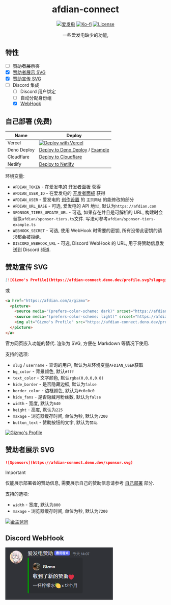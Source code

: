 <div align="center">

# afdian-connect

[![爱发电](https://img.shields.io/badge/%E7%88%B1%E5%8F%91%E7%94%B5-Gizmo-%23946ce6)](https://afdian.com/a/gizmo)
[![Ko-fi](https://img.shields.io/badge/Ko--fi-%E2%9D%A4%EF%B8%8F-blue?logo=kofi&color=%23fff)](https://ko-fi.com/gizmo_)
[![License](https://img.shields.io/github/license/gizmo-ds/afdian-connect)](./LICENSE)

一些爱发电缺少的功能,

</div>

## 特性

- [ ] ~~赞助者展示页~~
- [x] [赞助者展示 SVG](#赞助者展示-svg)
- [x] [赞助宣传 SVG](#赞助宣传-svg)
- [ ] Discord 集成
  - [ ] Discord 用户绑定
  - [ ] 自动分配身份组
  - [x] [WebHook](#discord-webhook)

## 自己部署 (免费)

| Name        | Deploy                                                                                                                     |
| ----------- | -------------------------------------------------------------------------------------------------------------------------- |
| Vercel      | [![Deploy with Vercel](https://vercel.com/button)](http://gg.gg/15tho7)                                                    |
| Deno Deploy | [Deploy to Deno Deploy](https://nitro.unjs.io/deploy/providers/deno-deploy) / [Example](.github/workflows/deno-deploy.yml) |
| Cloudflare  | [Deploy to Cloudflare](https://nitro.unjs.io/deploy/providers/cloudflare)                                                  |
| Netlify     | [Deploy to Netlify](https://nitro.unjs.io/deploy/providers/netlify)                                                        |

环境变量:

- `AFDIAN_TOKEN` - 在爱发电的 [开发者面板](https://afdian.com/dashboard/dev) 获得
- `AFDIAN_USER_ID` - 在爱发电的 [开发者面板](https://afdian.com/dashboard/dev) 获得
- `AFDIAN_USER` - 爱发电的 [创作设置](https://afdian.com/setting/creator) 的 `主页网址` 的能修改的部分
- `AFDIAN_URL_BASE` - 可选, 爱发电的 API 地址, 默认为`https://afdian.com`
- `SPONSOR_TIERS_UPDATE_URL` - 可选, 如果存在并且是可解析的 URL, 构建时会替换`afdian/sponsor-tiers.ts`文件. 写法可参考`afdian/sponsor-tiers-example.ts`
- `WEBHOOK_SECRET` - 可选, 使用 WebHook 时需要的密钥, 所有没带此密钥的请求都会被拒绝.
- `DISCORD_WEBHOOK_URL` - 可选, Discord WebHook 的 URL, 用于将赞助信息发送到 Discord 频道.

## 赞助宣传 SVG

```markdown
[![Gizmo's Profile](https://afdian-connect.deno.dev/profile.svg?slug=gizmo)](https://afdian.com/a/gizmo)
```

或

```html
<a href="https://afdian.com/a/gizmo">
  <picture>
    <source media="(prefers-color-scheme: dark)" srcset="https://afdian-connect.deno.dev/profile.svg?slug=gizmo&bg_color=%230d1117&text_color=%23dedbd7&border_color=%232e343d" />
    <source media="(prefers-color-scheme: light)" srcset="https://afdian-connect.deno.dev/profile.svg?slug=gizmo" />
    <img alt="Gizmo's Profile" src="https://afdian-connect.deno.dev/profile.svg?slug=gizmo" />
  </picture>
</a>
```

官方网页嵌入功能的替代. 渲染为 SVG, 方便在 Markdown 等情况下使用.

支持的选项:

- `slug` / `username` - 查询的用户, 默认为从环境变量`AFDIAN_USER`获取
- `bg_color` - 背景颜色, 默认`#fff`
- `text_color` - 文字颜色, 默认`rgba(0,0,0,0.8)`
- `hide_border` - 是否隐藏边框, 默认为`false`
- `border_color` - 边框颜色, 默认为`#c0c0c0`
- `hide_fans` - 是否隐藏月粉丝数, 默认为`false`
- `width` - 宽度, 默认为`640`
- `height` - 高度, 默认为`225`
- `maxage` - 浏览器缓存时间, 单位为秒, 默认为`7200`
- `button_text` - 赞助按钮的文字, 默认为`赞助`.

<a href="https://afdian.com/a/gizmo">
  <picture>
    <source media="(prefers-color-scheme: dark)" srcset="https://afdian-connect.deno.dev/profile.svg?slug=gizmo&bg_color=%230d1117&text_color=%23dedbd7&border_color=%232e343d" />
    <source media="(prefers-color-scheme: light)" srcset="https://afdian-connect.deno.dev/profile.svg?slug=gizmo" />
    <img alt="Gizmo's Profile" src="https://afdian-connect.deno.dev/profile.svg?slug=gizmo" />
  </picture>
</a>

## 赞助者展示 SVG

```markdown
![Sponsors](https://afdian-connect.deno.dev/sponsor.svg)
```

> [!IMPORTANT]
> 仅能展示部署者的赞助信息, 需要展示自己的赞助信息请参考 [自己部署](#自己部署-免费) 部分.

支持的选项:

- `width` - 宽度, 默认为`800`
- `maxage` - 浏览器缓存时间, 单位为秒, 默认为`7200`

[![金主爸爸](https://afdian-connect.deno.dev/sponsor.svg)](https://afdian.com/a/gizmo)

## Discord WebHook

![Screenshot](./screenshots/discord_webhook_screenshot.png)
